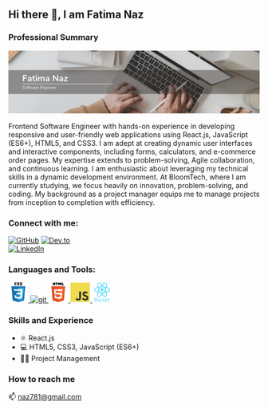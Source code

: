 

## Hi there 👋, I am Fatima Naz

### Professional Summary

![Design and Development](https://github.com/naz781/naz781/blob/main/Beige%20and%20White%20Modern%20LinkedIn%20Background%20Photo.png)

Frontend Software Engineer with hands-on experience in developing responsive and user-friendly web applications using React.js, JavaScript (ES6+), HTML5, and CSS3. I am adept at creating dynamic user interfaces and interactive components, including forms, calculators, and e-commerce order pages. My expertise extends to problem-solving, Agile collaboration, and continuous learning. I am enthusiastic about leveraging my technical skills in a dynamic development environment. At BloomTech, where I am currently studying, we focus heavily on innovation, problem-solving, and coding. My background as a project manager equips me to manage projects from inception to completion with efficiency.

### Connect with me:

[![GitHub](https://cdn.jsdelivr.net/npm/simple-icons@3.0.1/icons/github.svg)](https://github.com/naz781) 
[![Dev.to](https://cdn.jsdelivr.net/npm/simple-icons@3.0.1/icons/dev-dot-to.svg)](https://dev.to/fatima_naz_a51c3b5fa73475)  
[![LinkedIn](https://cdn.jsdelivr.net/npm/simple-icons@3.0.1/icons/linkedin.svg)](https://www.linkedin.com/in/fatima-naz-7927a77a/)

### Languages and Tools:

<p align="left"> 
  <a href="https://www.w3schools.com/css/" target="_blank" rel="noreferrer"> 
    <img src="https://raw.githubusercontent.com/devicons/devicon/master/icons/css3/css3-original-wordmark.svg" alt="css3" width="40" height="40"/> 
  </a> 
  <a href="https://git-scm.com/" target="_blank" rel="noreferrer"> 
    <img src="https://www.vectorlogo.zone/logos/git-scm/git-scm-icon.svg" alt="git" width="40" height="40"/> 
  </a> 
  <a href="https://www.w3.org/html/" target="_blank" rel="noreferrer"> 
    <img src="https://raw.githubusercontent.com/devicons/devicon/master/icons/html5/html5-original-wordmark.svg" alt="html5" width="40" height="40"/> 
  </a> 
  <a href="https://developer.mozilla.org/en-US/docs/Web/JavaScript" target="_blank" rel="noreferrer"> 
    <img src="https://raw.githubusercontent.com/devicons/devicon/master/icons/javascript/javascript-original.svg" alt="javascript" width="40" height="40"/> 
  </a> 
  <a href="https://reactjs.org/" target="_blank" rel="noreferrer"> 
    <img src="https://raw.githubusercontent.com/devicons/devicon/master/icons/react/react-original-wordmark.svg" alt="react" width="40" height="40"/> 
  </a> 
</p>

### Skills and Experience

* ⚛️ React.js
* 💻 HTML5, CSS3, JavaScript (ES6+)
* 👩‍💼 Project Management

### How to reach me

📫 [naz781@gmail.com](mailto:naz781@gmail.com)

<!-- Uncomment if you want to display GitHub stats -->
<!--
[![Anurag's GitHub stats](https://github-readme-stats.vercel.app/api?username=naz781)](https://github.com/anuraghazra/github-readme-stats)
-->
